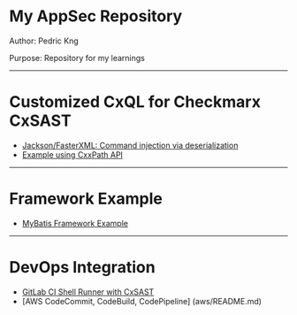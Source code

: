 # My AppSec Repository
Author:   Pedric Kng

Purpose:  Repository for my learnings
***

# Customized CxQL for Checkmarx CxSAST  
* [Jackson/FasterXML: Command injection via deserialization](jackson/README.md)
* [Example using CxxPath API](cxxpath/README.md)

***
# Framework Example
* [MyBatis Framework Example](mybatis-test)

***
# DevOps Integration
* [GitLab CI Shell Runner with CxSAST](gitlabCIShell/README.md)
* [AWS CodeCommit, CodeBuild, CodePipeline] (aws/README.md)
